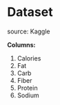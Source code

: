 # Dataset

source: Kaggle

**Columns:**
1. Calories
2. Fat 
3. Carb
4. Fiber 
5. Protein	
6. Sodium


